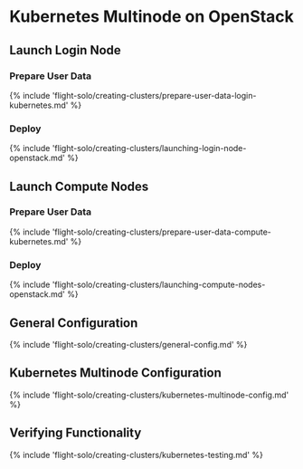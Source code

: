 # Kubernetes Multinode on OpenStack

## Launch Login Node

### Prepare User Data

{% include 'flight-solo/creating-clusters/prepare-user-data-login-kubernetes.md' %}

### Deploy

{% include 'flight-solo/creating-clusters/launching-login-node-openstack.md' %}

## Launch Compute Nodes

### Prepare User Data

{% include 'flight-solo/creating-clusters/prepare-user-data-compute-kubernetes.md' %}

### Deploy

{% include 'flight-solo/creating-clusters/launching-compute-nodes-openstack.md' %}

## General Configuration

{% include 'flight-solo/creating-clusters/general-config.md' %}

## Kubernetes Multinode Configuration

{% include 'flight-solo/creating-clusters/kubernetes-multinode-config.md' %}

## Verifying Functionality

{% include 'flight-solo/creating-clusters/kubernetes-testing.md' %}
